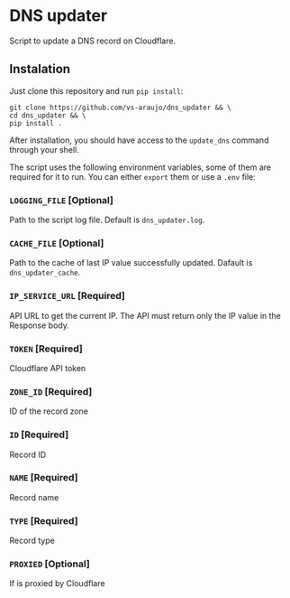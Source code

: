 # DNS updater

Script to update a DNS record on Cloudflare.

## Instalation

Just clone this repository and run `pip install`:

```
git clone https://github.com/vs-araujo/dns_updater && \
cd dns_updater && \
pip install .
```

After installation, you should have access to the `update_dns` command through
your shell.

The script uses the following environment variables, some of them are required for it to run.
You can either `export` them or use a `.env` file:

### `LOGGING_FILE` [Optional]
Path to the script log file. Default is `dns_updater.log`.

### `CACHE_FILE` [Optional]
Path to the cache of last IP value successfully updated. Dafault is `dns_updater_cache`.

### `IP_SERVICE_URL` [Required]
API URL to get the current IP. The API must return only the IP value in the Response body.

### `TOKEN` [Required]
Cloudflare API token

### `ZONE_ID` [Required]
ID of the record zone

### `ID` [Required]
Record ID

### `NAME` [Required]
Record name

### `TYPE` [Required]
Record type

### `PROXIED` [Optional]
If is proxied by Cloudflare
